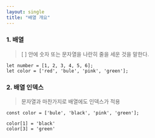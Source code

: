 ```yaml
---
layout: single
title: "배열 개요"
---
```


### 1. 배열
> [ ] 안에 숫자 또는 문자열을 나란히 줄을 세운 것을 말한다.   

```
let number = [1, 2, 3, 4, 5, 6];
let color = ['red', 'bule', 'pink', 'green'];
```

### 2. 배열 인덱스
> 문자열과 마찬가지로 배열에도 인덱스가 적용   

```
const color = ['bule', 'black', 'pink', 'green'];

color[1] = 'black'
color[3] = 'green'
```
